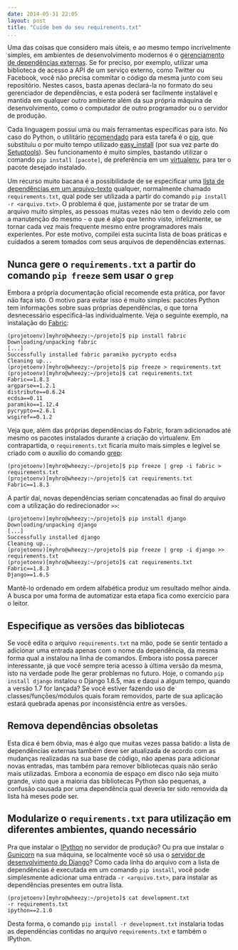 ```yaml
---
date: 2014-05-31 22:05
layout: post
title: "Cuide bem do seu requirements.txt"
...
```


Uma das coisas que considero mais úteis, e ao mesmo tempo incrivelmente simples, em ambientes de desenvolvimento modernos é o [gerenciamento de dependências externas][dependencies]. Se for preciso, por exemplo, utilizar uma biblioteca de acesso a API de um serviço externo, como Twitter ou Facebook, você não precisa commitar o código da mesma junto com seu repositório. Nestes casos, basta apenas declará-la no formato do seu gerenciador de dependências, e esta poderá ser facilmente instalável e mantida em qualquer outro ambiente além da sua própria máquina de desenvolvimento, como o computador de outro programador ou o servidor de produção.

Cada linguagem possui uma ou mais ferramentas específicas para isto. No caso do Python, o utilitário [recomendado][recommendations] para esta tarefa é o [pip][pip], que substituiu o por muito tempo utilizado [easy_install][easy_install] (por sua vez parte do [Setuptools][setuptools]). Seu funcionamento é muito simples, bastando utilizar o comando `pip install [pacote]`, de preferência em um [virtualenv][virtualenv], para ter o pacote desejado instalado.

Um recurso muito bacana é a possibilidade de se especificar uma [lista de dependências em um arquivo-texto][requirements] qualquer, normalmente chamado `requirements.txt`, qual pode ser utilizada a partir do comando `pip install -r <arquivo.txt>`. O problema é que, justamente por se tratar de um arquivo muito simples, as pessoas muitas vezes não tem o devido zelo com a manutenção do mesmo - o que é algo que tenho visto, infelizmente, se tornar cada vez mais frequente mesmo entre programadores mais experientes. Por este motivo, compilei esta sucinta lista de boas práticas e cuidados a serem tomados com seus arquivos de dependências externas.

## Nunca gere o `requirements.txt` a partir do comando `pip freeze` sem usar o `grep`

Embora a própria documentação oficial recomende esta prática, por favor não faça isto. O motivo para evitar isso é muito simples: pacotes Python tem informações sobre suas próprias dependências, o que torna desnecessário especificá-las individualmente. Veja o seguinte exemplo, na instalação do [Fabric][fabric]:

    (projetoenv)[myhro@wheezy:~/projeto]$ pip install fabric
    Downloading/unpacking fabric
    [...]
    Successfully installed fabric paramiko pycrypto ecdsa
    Cleaning up...
    (projetoenv)[myhro@wheezy:~/projeto]$ pip freeze > requirements.txt
    (projetoenv)[myhro@wheezy:~/projeto]$ cat requirements.txt
    Fabric==1.8.3
    argparse==1.2.1
    distribute==0.6.24
    ecdsa==0.11
    paramiko==1.12.4
    pycrypto==2.6.1
    wsgiref==0.1.2

Veja que, além das próprias dependências do Fabric, foram adicionados até mesmo os pacotes instalados durante a criação do virtualenv. Em contrapartida, o `requirements.txt` ficaria muito mais simples e legível se criado com o auxílio do comando [grep][grep]:

    (projetoenv)[myhro@wheezy:~/projeto]$ pip freeze | grep -i fabric > requirements.txt
    (projetoenv)[myhro@wheezy:~/projeto]$ cat requirements.txt
    Fabric==1.8.3

A partir daí, novas dependências seriam concatenadas ao final do arquivo com a utilização do redirecionador `>>`:

    (projetoenv)[myhro@wheezy:~/projeto]$ pip install django
    Downloading/unpacking django
    [...]
    Successfully installed django
    Cleaning up...
    (projetoenv)[myhro@wheezy:~/projeto]$ pip freeze | grep -i django >> requirements.txt
    (projetoenv)[myhro@wheezy:~/projeto]$ cat requirements.txt
    Fabric==1.8.3
    Django==1.6.5

Mantê-lo ordenado em ordem alfabética produz um resultado melhor ainda. A busca por uma forma de automatizar esta etapa fica como exercício para o leitor.

## Especifique as versões das bibliotecas

Se você edita o arquivo `requirements.txt` na mão, pode se sentir tentado a adicionar uma entrada apenas com o nome da dependência, da mesma forma qual a instalou na linha de comandos. Embora isto possa parecer interessante, já que você sempre teria acesso à última versão da mesma, isto na verdade pode lhe gerar problemas no futuro. Hoje, o comando `pip install django` instalou o Django 1.6.5, mas e daqui a algum tempo, quando a versão 1.7 for lançada? Se você estiver fazendo uso de classes/funções/módulos quais foram removidos, parte de sua aplicação estará quebrada apenas por inconsistência entre as versões.

## Remova dependências obsoletas

Esta dica é bem óbvia, mas é algo que muitas vezes passa batido: a lista de dependências externas também deve ser atualizada de acordo com as mudanças realizadas na sua base de código, não apenas para adicionar novas entradas, mas também para remover bibliotecas quais não serão mais utilizadas. Embora a economia de espaço em disco não seja muito grande, visto que a maioria das bibliotecas Python são pequenas, a confusão causada por uma dependência qual deveria ter sido removida da lista há meses pode ser.

## Modularize o `requirements.txt` para utilização em diferentes ambientes, quando necessário

Pra que instalar o [IPython][ipython] no servidor de produção? Ou pra que instalar o [Gunicorn][gunicorn] na sua máquina, se localmente você só usa o [servidor de desenvolvimento do Django][django-server]? Como cada linha do arquivo com a lista de dependências é executada em um comando `pip install`, você pode simplesmente adicionar uma entrada `-r <arquivo.txt>`, para instalar as dependências presentes em outra lista.

    (projetoenv)[myhro@wheezy:~/projeto]$ cat development.txt
    -r requirements.txt
    ipython==2.1.0

Desta forma, o comando `pip install -r development.txt` instalaria todas as dependências contidas no arquivo `requirements.txt` e também o IPython.

[dependencies]: http://12factor.net/dependencies
[django-server]: https://docs.djangoproject.com/en/1.6/intro/tutorial01/#the-development-server
[easy_install]: http://pythonhosted.org/setuptools/easy_install.html
[fabric]: http://www.fabfile.org/
[grep]: /2012/01/expressoes-regulares-grep-egrep-fgrep/
[gunicorn]: http://gunicorn.org/
[ipython]: http://ipython.org/
[pip]: http://pip.readthedocs.org/en/latest/
[recommendations]: https://python-packaging-user-guide.readthedocs.org/en/latest/current.html#installation-tool-recommendations
[requirements]: http://pip.readthedocs.org/en/latest/user_guide.html#requirements-files
[setuptools]: http://pythonhosted.org/setuptools/
[virtualenv]: http://virtualenv.readthedocs.org/en/latest/virtualenv.html
